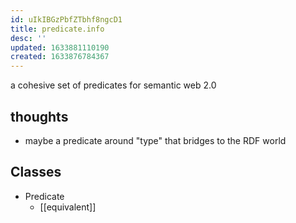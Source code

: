```yaml
---
id: uIkIBGzPbfZTbhf8ngcD1
title: predicate.info
desc: ''
updated: 1633881110190
created: 1633876784367
---
```


a cohesive set of predicates for semantic web 2.0

## thoughts

- maybe a predicate around "type" that bridges to the RDF world

## Classes

- Predicate
  - [[equivalent]]